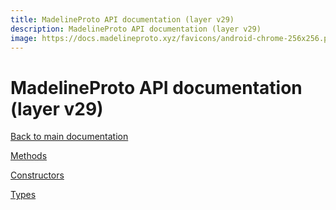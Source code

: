 ```yaml
---
title: MadelineProto API documentation (layer v29)
description: MadelineProto API documentation (layer v29)
image: https://docs.madelineproto.xyz/favicons/android-chrome-256x256.png
---
```

# MadelineProto API documentation (layer v29)

[Back to main documentation](..)  


[Methods](methods/)

[Constructors](constructors/)

[Types](types/)

